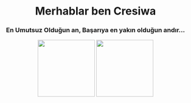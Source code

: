 <h1 align="center">Merhablar ben Cresiwa</h1>
<h3 align="center">En Umutsuz Olduğun an, Başarıya en yakın olduğun andır…</h3>


<div align = "center">
<img src = "https://github-readme-stats.vercel.app/api?username=Cresiwa&show_icons=true&theme=tokyonight" width = "% 100" height = "150px" />
<img src = "https://github-readme-stats.vercel.app/api/top-langs/?username=Cresiwa&layout=compact&theme=tokyonight" width = "% 100" height = "150px"  />
</div>


